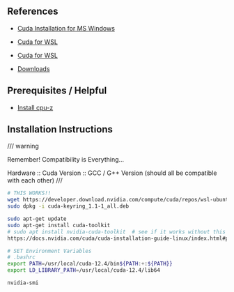 
## References
 - [Cuda Installation for MS Windows](https://docs.nvidia.com/cuda/cuda-installation-guide-microsoft-windows/index.html)
 - [Cuda for WSL ](https://docs.nvidia.com/cuda/wsl-user-guide/contents.html)
 - [Cuda for WSL](https://docs.nvidia.com/cuda/cuda-installation-guide-linux/#prepare-wsl)

 - [Downloads](https://developer.nvidia.com/cuda-downloads?target_os=Linux&target_arch=x86_64&Distribution=WSL-Ubuntu&target_version=2.0&target_type=deb_local)

## Prerequisites / Helpful
 - [Install cpu-z](https://www.cpuid.com/softwares/cpu-z.html)


## Installation Instructions

/// warning

Remember! Compatibility is Everything...

Hardware :: Cuda Version :: GCC / G++ Version (should all be compatible with each other)
///


```sh
# THIS WORKS!!
wget https://developer.download.nvidia.com/compute/cuda/repos/wsl-ubuntu/x86_64/cuda-keyring_1.1-1_all.deb
sudo dpkg -i cuda-keyring_1.1-1_all.deb

sudo apt-get update
sudo apt-get install cuda-toolkit
# sudo apt install nvidia-cuda-toolkit  # see if it works without this ... should work
https://docs.nvidia.com/cuda/cuda-installation-guide-linux/index.html#post-installation-actions

# SET Environment Variables
# .bashrc
export PATH=/usr/local/cuda-12.4/bin${PATH:+:${PATH}}
export LD_LIBRARY_PATH=/usr/local/cuda-12.4/lib64

```

```
nvidia-smi
```